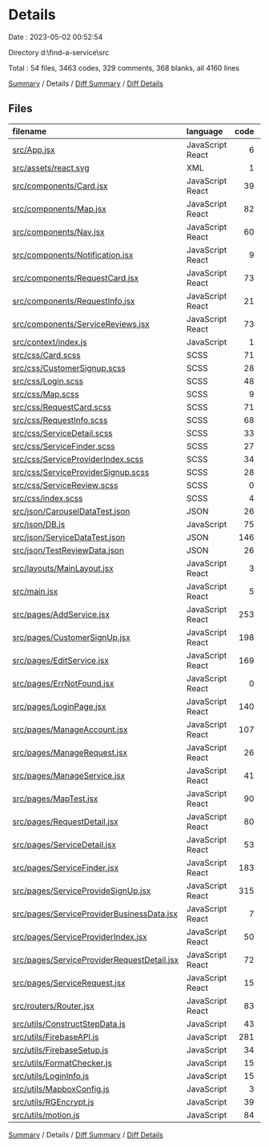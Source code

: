 # Details

Date : 2023-05-02 00:52:54

Directory d:\\find-a-service\\src

Total : 54 files,  3463 codes, 329 comments, 368 blanks, all 4160 lines

[Summary](results.md) / Details / [Diff Summary](diff.md) / [Diff Details](diff-details.md)

## Files
| filename | language | code | comment | blank | total |
| :--- | :--- | ---: | ---: | ---: | ---: |
| [src/App.jsx](/src/App.jsx) | JavaScript React | 6 | 9 | 3 | 18 |
| [src/assets/react.svg](/src/assets/react.svg) | XML | 1 | 0 | 0 | 1 |
| [src/components/Card.jsx](/src/components/Card.jsx) | JavaScript React | 39 | 6 | 5 | 50 |
| [src/components/Map.jsx](/src/components/Map.jsx) | JavaScript React | 82 | 14 | 16 | 112 |
| [src/components/Nav.jsx](/src/components/Nav.jsx) | JavaScript React | 60 | 7 | 1 | 68 |
| [src/components/Notification.jsx](/src/components/Notification.jsx) | JavaScript React | 9 | 0 | 1 | 10 |
| [src/components/RequestCard.jsx](/src/components/RequestCard.jsx) | JavaScript React | 73 | 3 | 7 | 83 |
| [src/components/RequestInfo.jsx](/src/components/RequestInfo.jsx) | JavaScript React | 21 | 1 | 2 | 24 |
| [src/components/ServiceReviews.jsx](/src/components/ServiceReviews.jsx) | JavaScript React | 73 | 2 | 5 | 80 |
| [src/context/index.js](/src/context/index.js) | JavaScript | 1 | 1 | 2 | 4 |
| [src/css/Card.scss](/src/css/Card.scss) | SCSS | 71 | 15 | 12 | 98 |
| [src/css/CustomerSignup.scss](/src/css/CustomerSignup.scss) | SCSS | 28 | 0 | 6 | 34 |
| [src/css/Login.scss](/src/css/Login.scss) | SCSS | 48 | 1 | 6 | 55 |
| [src/css/Map.scss](/src/css/Map.scss) | SCSS | 9 | 0 | 2 | 11 |
| [src/css/RequestCard.scss](/src/css/RequestCard.scss) | SCSS | 71 | 15 | 12 | 98 |
| [src/css/RequestInfo.scss](/src/css/RequestInfo.scss) | SCSS | 68 | 0 | 14 | 82 |
| [src/css/ServiceDetail.scss](/src/css/ServiceDetail.scss) | SCSS | 33 | 1 | 5 | 39 |
| [src/css/ServiceFinder.scss](/src/css/ServiceFinder.scss) | SCSS | 27 | 4 | 5 | 36 |
| [src/css/ServiceProviderIndex.scss](/src/css/ServiceProviderIndex.scss) | SCSS | 34 | 0 | 9 | 43 |
| [src/css/ServiceProviderSignup.scss](/src/css/ServiceProviderSignup.scss) | SCSS | 28 | 0 | 6 | 34 |
| [src/css/ServiceReview.scss](/src/css/ServiceReview.scss) | SCSS | 0 | 0 | 1 | 1 |
| [src/css/index.scss](/src/css/index.scss) | SCSS | 4 | 3 | 1 | 8 |
| [src/json/CarouselDataTest.json](/src/json/CarouselDataTest.json) | JSON | 26 | 0 | 1 | 27 |
| [src/json/DB.js](/src/json/DB.js) | JavaScript | 75 | 6 | 6 | 87 |
| [src/json/ServiceDataTest.json](/src/json/ServiceDataTest.json) | JSON | 146 | 0 | 1 | 147 |
| [src/json/TestReviewData.json](/src/json/TestReviewData.json) | JSON | 26 | 0 | 1 | 27 |
| [src/layouts/MainLayout.jsx](/src/layouts/MainLayout.jsx) | JavaScript React | 3 | 1 | 2 | 6 |
| [src/main.jsx](/src/main.jsx) | JavaScript React | 5 | 0 | 2 | 7 |
| [src/pages/AddService.jsx](/src/pages/AddService.jsx) | JavaScript React | 253 | 8 | 14 | 275 |
| [src/pages/CustomerSignUp.jsx](/src/pages/CustomerSignUp.jsx) | JavaScript React | 198 | 24 | 23 | 245 |
| [src/pages/EditService.jsx](/src/pages/EditService.jsx) | JavaScript React | 169 | 7 | 11 | 187 |
| [src/pages/ErrNotFound.jsx](/src/pages/ErrNotFound.jsx) | JavaScript React | 0 | 0 | 1 | 1 |
| [src/pages/LoginPage.jsx](/src/pages/LoginPage.jsx) | JavaScript React | 140 | 12 | 12 | 164 |
| [src/pages/ManageAccount.jsx](/src/pages/ManageAccount.jsx) | JavaScript React | 107 | 8 | 5 | 120 |
| [src/pages/ManageRequest.jsx](/src/pages/ManageRequest.jsx) | JavaScript React | 26 | 2 | 3 | 31 |
| [src/pages/ManageService.jsx](/src/pages/ManageService.jsx) | JavaScript React | 41 | 10 | 5 | 56 |
| [src/pages/MapTest.jsx](/src/pages/MapTest.jsx) | JavaScript React | 90 | 6 | 15 | 111 |
| [src/pages/RequestDetail.jsx](/src/pages/RequestDetail.jsx) | JavaScript React | 80 | 4 | 4 | 88 |
| [src/pages/ServiceDetail.jsx](/src/pages/ServiceDetail.jsx) | JavaScript React | 53 | 1 | 4 | 58 |
| [src/pages/ServiceFinder.jsx](/src/pages/ServiceFinder.jsx) | JavaScript React | 183 | 51 | 22 | 256 |
| [src/pages/ServiceProvideSignUp.jsx](/src/pages/ServiceProvideSignUp.jsx) | JavaScript React | 315 | 31 | 25 | 371 |
| [src/pages/ServiceProviderBusinessData.jsx](/src/pages/ServiceProviderBusinessData.jsx) | JavaScript React | 7 | 0 | 2 | 9 |
| [src/pages/ServiceProviderIndex.jsx](/src/pages/ServiceProviderIndex.jsx) | JavaScript React | 50 | 1 | 3 | 54 |
| [src/pages/ServiceProviderRequestDetail.jsx](/src/pages/ServiceProviderRequestDetail.jsx) | JavaScript React | 72 | 2 | 6 | 80 |
| [src/pages/ServiceRequest.jsx](/src/pages/ServiceRequest.jsx) | JavaScript React | 15 | 15 | 6 | 36 |
| [src/routers/Router.jsx](/src/routers/Router.jsx) | JavaScript React | 83 | 2 | 3 | 88 |
| [src/utils/ConstructStepData.js](/src/utils/ConstructStepData.js) | JavaScript | 43 | 0 | 2 | 45 |
| [src/utils/FirebaseAPI.js](/src/utils/FirebaseAPI.js) | JavaScript | 281 | 36 | 41 | 358 |
| [src/utils/FirebaseSetup.js](/src/utils/FirebaseSetup.js) | JavaScript | 34 | 10 | 7 | 51 |
| [src/utils/FormatChecker.js](/src/utils/FormatChecker.js) | JavaScript | 15 | 3 | 4 | 22 |
| [src/utils/LoginInfo.js](/src/utils/LoginInfo.js) | JavaScript | 15 | 0 | 2 | 17 |
| [src/utils/MapboxConfig.js](/src/utils/MapboxConfig.js) | JavaScript | 3 | 0 | 3 | 6 |
| [src/utils/RGEncrypt.js](/src/utils/RGEncrypt.js) | JavaScript | 39 | 0 | 6 | 45 |
| [src/utils/motion.js](/src/utils/motion.js) | JavaScript | 84 | 7 | 5 | 96 |

[Summary](results.md) / Details / [Diff Summary](diff.md) / [Diff Details](diff-details.md)